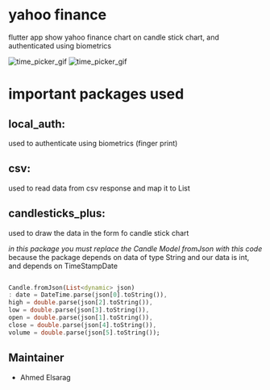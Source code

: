 # yahoo finance 


flutter app show yahoo finance chart on candle stick chart, and authenticated using biometrics

![time_picker_gif](light_time_picker.gif)
![time_picker_gif](dark_time_picker.gif)

# important packages used 

## local_auth:

used to authenticate using biometrics (finger print)

## csv:

used to read data from csv response and map it to List

## candlesticks_plus:

used to draw the data in the form fo candle stick chart

*in this package you must replace the Candle Model fromJson with this code*
because the package depends on data of type String and our data is int, and depends on TimeStampDate

```dart

Candle.fromJson(List<dynamic> json)
: date = DateTime.parse(json[0].toString()),
high = double.parse(json[2].toString()),
low = double.parse(json[3].toString()),
open = double.parse(json[1].toString()),
close = double.parse(json[4].toString()),
volume = double.parse(json[5].toString());

```

## Maintainer

* Ahmed Elsarag